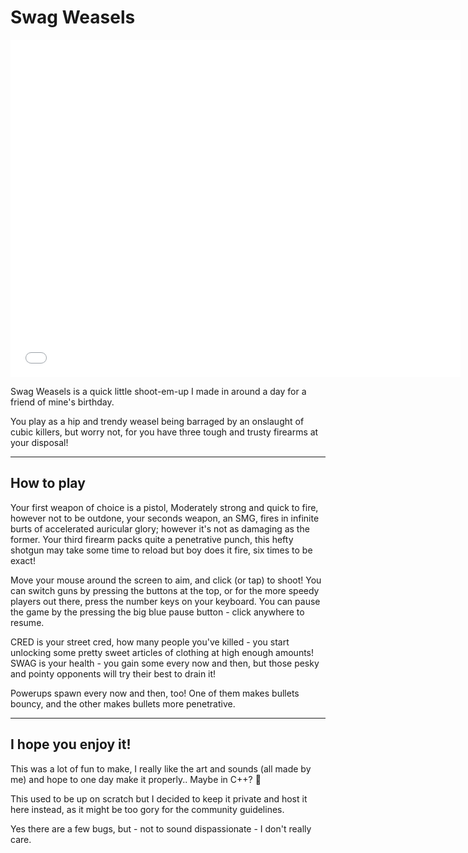 # Swag Weasels
<div style="left:calc(50vw - 360); width:100vw; position:absolute;">
<iframe src="/pages/swag-weaselz/packaged" allowtransparency="true" width="720" height="540" frameborder="0" scrolling="no" allowfullscreen></iframe>
</div>
<div style="height:540"></div> <!-- Compensation-->

Swag Weasels is a quick little shoot-em-up I made in around a day for a friend of mine's birthday.

You play as a hip and trendy weasel being barraged by an onslaught of cubic killers, but worry not, for you have three tough and trusty firearms at your disposal!

---

## How to play
Your first weapon of choice is a pistol, Moderately strong and quick to fire, however not to be outdone, your seconds weapon, an SMG, fires in infinite burts of accelerated auricular glory; however it's not as damaging as the former. Your third firearm packs quite a penetrative punch, this hefty shotgun may take some time to reload but boy does it fire, six times to be exact!

Move your mouse around the screen to aim, and click (or tap) to shoot! You can switch guns by pressing the buttons at the top, or for the more speedy players out there, press the number keys on your keyboard. You can pause the game by the pressing the big blue pause button - click anywhere to resume.

<r>CRED</r> is your street cred, how many people you've killed - you start unlocking some pretty sweet articles of clothing at high enough amounts! <r>SWAG</r> is your health - you gain some every now and then, but those pesky and pointy opponents will try their best to drain it!

Powerups spawn every now and then, too! One of them makes bullets bouncy, and the other makes bullets more penetrative.

---

## I hope you enjoy it!
This was a lot of fun to make, I really like the art and sounds (all made by me) and hope to one day make it properly.. Maybe in C++? 🤔

This used to be up on scratch but I decided to keep it private and host it here instead, as it might be too gory for the community guidelines.

Yes there are a few bugs, but - not to sound dispassionate - I don't really care.